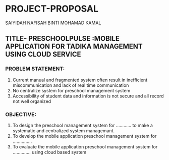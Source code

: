 # PROJECT-PROPOSAL
SAIYIDAH NAFISAH BINTI MOHAMAD KAMAL
## TITLE- PRESCHOOLPULSE :MOBILE APPLICATION FOR TADIKA MANAGEMENT USING CLOUD SERVICE
### PROBLEM STATEMENT:
1. Current manual and fragmented system often result in inefficient miscommunication and lack of real time communication
2. No centralize system for preschool management system
3. Accessibility of student data and information is not secure and all record not well organized

### OBJECTIVE:
1. To design the preschool management system for ............ to make a systematic and centralized system managemant.
2. To develop the mobile application preschool management system for ...............
3. To evaluate the mobile application preschool management system for .............. using cloud based system
